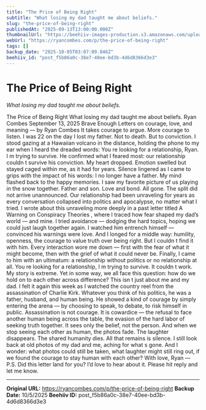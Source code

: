 ```yaml
---
title: "The Price of Being Right"
subtitle: "What losing my dad taught me about beliefs."
slug: "the-price-of-being-right"
publishedAt: "2025-09-13T13:00:00.000Z"
thumbnailUrl: "https://beehiiv-images-production.s3.amazonaws.com/uploads/asset/file/7a07e17e-d45b-4715-9443-de45b1f22d44/the-courage-we-need-most.png?t=1757703044"
webUrl: "https://ryancombes.com/p/the-price-of-being-right"
tags: []
backup_date: "2025-10-05T03:07:09.846Z"
beehiiv_id: "post_f5b86a0c-38e7-40ee-bd3b-4d6d8366d3e3"
---
```


# The Price of Being Right

*What losing my dad taught me about beliefs.*



The Price of Being Right What losing my dad taught me about beliefs. Ryan Combes September 13, 2025 Brave Enough Letters on courage, love, and meaning — by Ryan Combes It takes courage to argue. More courage to listen. I was 22 on the day I lost my father. Not to death. But to conviction. I stood gazing at a Hawaiian volcano in the distance, holding the phone to my ear when I heard the dreaded words: You re looking for a relationship, Ryan. I m trying to survive. He confirmed what I feared most: our relationship couldn t survive his conviction. My heart dropped. Emotion swelled but stayed caged within me, as it had for years. Silence lingered as I came to grips with the impact of his words: I no longer have a father. My mind flashed back to the happy memories. I saw my favorite picture of us playing in the snow together. Father and son. Love and bond. All gone. The split did not arrive unannounced. Our relationship had been unraveling for years as every conversation collapsed into politics and apocalypse, no matter what I tried. I wrote about this unraveling more deeply in a past letter titled A Warning on Conspiracy Theories , where I traced how fear shaped my dad’s world — and mine. I tried avoidance — dodging the hard topics, hoping we could just laugh together again. I watched him entrench himself — convinced his warnings were love. And I longed for a middle way: humility, openness, the courage to value truth over being right. But I couldn t find it with him. Every interaction wore me down — first with the fear of what it might become, then with the grief of what it could never be. Finally, I came to him with an ultimatum: a relationship without politics or no relationship at all. You re looking for a relationship, I m trying to survive. It couldn t work. My story is extreme. Yet in some way, we all face this question: how do we hold on to each other across difference? This isn t just about me and my dad. I felt it again this week as I watched the country reel from the assassination of Charlie Kirk. Whatever you think of his politics, he was a father, husband, and human being. He showed a kind of courage by simply entering the arena — by choosing to speak, to debate, to risk himself in public. Assassination is not courage. It is cowardice — the refusal to face another human being across the table, the evasion of the hard labor of seeking truth together. It sees only the belief, not the person. And when we stop seeing each other as human, the photos fade. The laughter disappears. The shared humanity dies. All that remains is silence. I still look back at old photos of my dad and me, aching for what s gone. And I wonder: what photos could still be taken, what laughter might still ring out, if we found the courage to stay human with each other? With love, Ryan — P.S. Did this letter land for you? I’d love to hear about it. Please hit reply and let me know.

---

**Original URL:** https://ryancombes.com/p/the-price-of-being-right
**Backup Date:** 10/5/2025
**Beehiiv ID:** post_f5b86a0c-38e7-40ee-bd3b-4d6d8366d3e3
